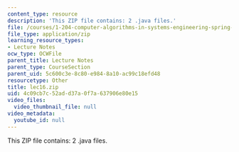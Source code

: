 ```yaml
---
content_type: resource
description: 'This ZIP file contains: 2 .java files.'
file: /courses/1-204-computer-algorithms-in-systems-engineering-spring-2010/4c09cb7c52add37a0f7a637906e80e15_lec16.zip
file_type: application/zip
learning_resource_types:
- Lecture Notes
ocw_type: OCWFile
parent_title: Lecture Notes
parent_type: CourseSection
parent_uid: 5c600c3e-8c80-e984-8a10-ac99c18efd48
resourcetype: Other
title: lec16.zip
uid: 4c09cb7c-52ad-d37a-0f7a-637906e80e15
video_files:
  video_thumbnail_file: null
video_metadata:
  youtube_id: null
---
```

This ZIP file contains: 2 .java files.

